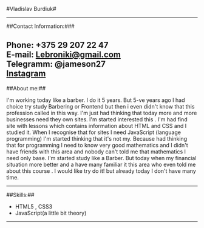 #Vladislav Burdiuk#

---

##Contact Information:###

**Phone:** +375 29 207 22 47  
**E-mail:** Lebroniki@gmail.com  
**Telegramm:** @jameson27  
[Instagram](https://www.instagram.com/vlad_burdiuk/)
---

##About me:##

I'm working today like a barber. I do it 5 years. But 5-ve years ago
I had choice try study Barbering or Frontend but then i even didn't know that this profession called in this way. I'm just had thinking that today more and more businesses need they own sites. I'm started interested this . I'm had find site with lessons which contains information about HTML and CSS and I studied it. When I recognise that for sites I need JavaScript (language programming) I'm started thinking that it's not my. Because had thinking that for programming I need to know very good mathematics and I didn't have friends with this area and nobody can't told me that mathematics I need only base. I'm started study like a Barber.
But today when my financial situation more better and a have many familiar it this area who even told me about this course . I would like try do it! but already today I don't have many time.

---

##Skills:##

- HTML5 , CSS3
- JavaScript(a little bit theory)

---

